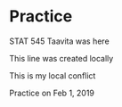 # Practice
STAT 545
Taavita was here 

This line was created locally

This is my local conflict

Practice on Feb 1, 2019